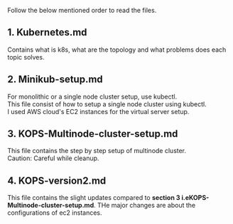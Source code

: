 Follow the below mentioned order to read the files.


## 1. Kubernetes.md

  Contains what is k8s, what are the topology and what problems does each topic solves.

## 2. Minikub-setup.md

  For monolithic or a single node cluster setup, use kubectl.  
  This file consist of how to setup a single node cluster using kubectl.  
  I used AWS cloud's EC2 instances for the virtual server setup.  

## 3. KOPS-Multinode-cluster-setup.md

  This file contains the step by step setup of multinode cluster.  
  Caution: Careful while cleanup.

## 4. KOPS-version2.md

  This file contains the slight updates compared to **section 3 i.eKOPS-Multinode-cluster-setup.md**.
  THe major changes are about the configurations of ec2 instances.
  
